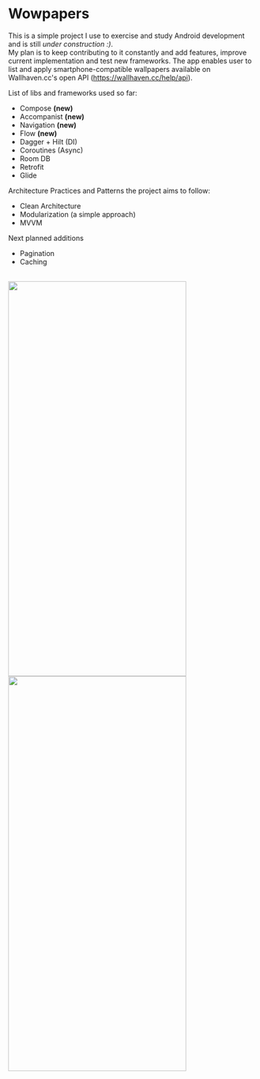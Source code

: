 # Wowpapers

This is a simple project I use to exercise and study Android development and is still *under construction :)*.</br>
My plan is to keep contributing to it constantly and add features, improve current implementation and test new frameworks.
The app enables user to list and apply smartphone-compatible wallpapers available on Wallhaven.cc's open API (https://wallhaven.cc/help/api).

List of libs and frameworks used so far:

- Compose **(new)**
- Accompanist **(new)**
- Navigation **(new)**
- Flow **(new)**
- Dagger + Hilt (DI)
- Coroutines (Async)
- Room DB
- Retrofit
- Glide

Architecture Practices and Patterns the project aims to follow:

- Clean Architecture
- Modularization (a simple approach)
- MVVM

Next planned additions

- Pagination
- Caching

<br/>
<img align="center" width="360" height="800" src="https://user-images.githubusercontent.com/1024511/151669442-d327077d-6aa3-4701-9a5c-63fb32dc4787.png">
<br/>
<img align="center" width="360" height="800" src="https://user-images.githubusercontent.com/1024511/151669451-77ad9352-c96d-4953-8546-ad5a09918f8a.png">
